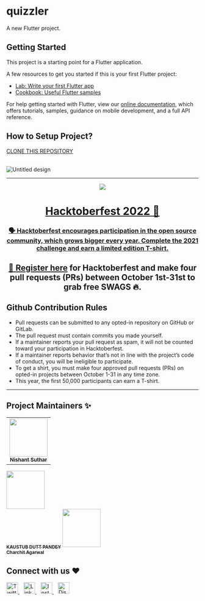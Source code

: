 # quizzler

A new Flutter project.

## Getting Started

This project is a starting point for a Flutter application.

A few resources to get you started if this is your first Flutter project:

- [Lab: Write your first Flutter app](https://flutter.dev/docs/get-started/codelab)
- [Cookbook: Useful Flutter samples](https://flutter.dev/docs/cookbook)

For help getting started with Flutter, view our
[online documentation](https://flutter.dev/docs), which offers tutorials,
samples, guidance on mobile development, and a full API reference.

<h2>How to Setup Project?</h2>
<a href= "https://user-images.githubusercontent.com/100709956/195648252-cc09b125-69e6-415e-9fd5-e6b8b2a8a70a.gif">CLONE THIS REPOSITORY</a>
<br><br>
<p>
 
    
   ![Untitled design](https://user-images.githubusercontent.com/100709956/195650076-eff5603e-f375-4424-9f17-abdf4d0f1fe7.gif)
    
 ---
    
<p align="center">
  <a href="https://hacktoberfest.digitalocean.com/">
      <img src="https://user-images.githubusercontent.com/100709956/195295606-1601c2fb-cf30-4e63-b7a9-c29b966aabc9.png"
![Hackoctoberfest](https://user-images.githubusercontent.com/100709956/195295606-1601c2fb-cf30-4e63-b7a9-c29b966aabc9.png)
  </a>
</p>

<h1 align="center"> Hacktoberfest 2022 🌟</h1>

<div align="center">

### 🗣 Hacktoberfest encourages participation in the open source community, which grows bigger every year. Complete the 2021 challenge and earn a limited edition T-shirt.

📢 **Register [here](https://hacktoberfest.com) for Hacktoberfest and make four pull requests (PRs) between October 1st-31st to grab free SWAGS 🔥.**
---
</div>
  
## Github Contribution Rules
- Pull requests can be submitted to any opted-in repository on GitHub or GitLab.
- The pull request must contain commits you made yourself.
- If a maintainer reports your pull request as spam, it will not be counted toward your participation in Hacktoberfest.
- If a maintainer reports behavior that’s not in line with the project’s code of conduct, you will be ineligible to participate.
- To get a shirt, you must make four approved pull requests (PRs) on opted-in projects between October 1-31 in any time zone.
- This year, the first 50,000 participants can earn a T-shirt.
---

## Project Maintainers ✨
<table>
<tr><td align="center"><a href="https://github.com/nik25s"><kbd><img src="https://avatars.githubusercontent.com/u/90770057?v=4" title="github" width="100px;" alt=""/></kbd><br /><sub><b>Nishant Suthar</b></sub></a><br</td>
</table>
<tr><td align="center"><a href="https://github.com/kdpandey09"><kbd><img src="https://avatars.githubusercontent.com/u/81414421?v=4" title="github" width="100px;" alt=""/></kbd><br /><sub><b>KAUSTUB DUTT PANDEY</b></sub></a><br</td>
</table>
<tr><td align="center"><a href=https://github.com/charchit-agarwal"><kbd><img src="https://avatars.githubusercontent.com/u/81102632?v=4" title="github" width="100px;" alt=""/></kbd><br /><sub><b>Charchit Agarwal</b></sub></a><br</td>
</table>
  
  
  
## Connect with us ❤️
  <a href="https://twitter.com/Matrixio6/">
    <img width="30px" src="https://www.vectorlogo.zone/logos/twitter/twitter-official.svg" title="Twitter" />
  </a>&ensp;
  <a href="https://www.linkedin.com/company/matrix-io/">
    <img width="30px" src="https://www.vectorlogo.zone/logos/linkedin/linkedin-icon.svg" title="Linkedin" />
  </a>&ensp;
  <a href="https://www.instagram.com/matrixiocommunity/">
    <img width="30px" src="https://www.vectorlogo.zone/logos/instagram/instagram-icon.svg" title="Instagram" />
  </a>&ensp;
  <a href="https://discord.gg/VyKh8v4Naw/">
    <img width="30px" src="https://user-images.githubusercontent.com/100709956/195646558-69c166d8-2521-4ee9-9f50-238a25813e2a.jpg" title="Discord" />


